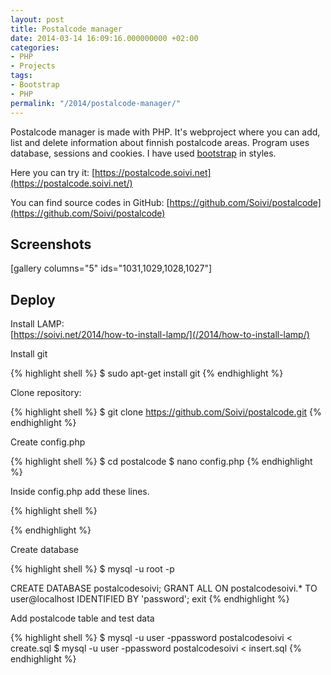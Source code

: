 ```yaml
---
layout: post
title: Postalcode manager
date: 2014-03-14 16:09:16.000000000 +02:00
categories:
- PHP
- Projects
tags:
- Bootstrap
- PHP
permalink: "/2014/postalcode-manager/"
---
```

Postalcode manager is made with PHP. It's webproject where you can add, list and delete information about finnish postalcode areas. Program uses database, sessions and cookies. I have used [bootstrap](http://getbootstrap.com/) in styles.

Here you can try it: [https://postalcode.soivi.net](https://postalcode.soivi.net/)

You can find source codes in GitHub: [https://github.com/Soivi/postalcode](https://github.com/Soivi/postalcode)

## Screenshots

[gallery columns="5" ids="1031,1029,1028,1027"]

## Deploy

Install LAMP:  
[https://soivi.net/2014/how-to-install-lamp/](/2014/how-to-install-lamp/)

Install git

{% highlight shell %}
$ sudo apt-get install git
{% endhighlight %}

Clone repository:

{% highlight shell %}
$ git clone https://github.com/Soivi/postalcode.git
{% endhighlight %}

Create config.php

{% highlight shell %}
$ cd postalcode
$ nano config.php
{% endhighlight %}

Inside config.php add these lines.

{% highlight shell %}
<?php
        define (DSN, "mysql:host=localhost;dbname=postalcodesoivi");
        define (DB_USER, "user");
        define (DB_PASSWORD, "password");
?>
{% endhighlight %}

Create database

{% highlight shell %}
$ mysql -u root -p

CREATE DATABASE postalcodesoivi;
GRANT ALL ON postalcodesoivi.* TO user@localhost IDENTIFIED BY 'password';
exit
{% endhighlight %}

Add postalcode table and test data

{% highlight shell %}
$ mysql -u user -ppassword postalcodesoivi < create.sql
$ mysql -u user -ppassword postalcodesoivi < insert.sql
{% endhighlight %}